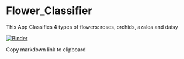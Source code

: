 # Flower_Classifier

This App Classifies 4 types of flowers: roses, orchids, azalea and daisy



[![Binder](https://mybinder.org/badge_logo.svg)](https://mybinder.org/v2/gh/patriciamedyna/flower_Classifier/master?filepath=%2Fvoila%2Frender%2Fflower_classifier.ipynb)

Copy markdown link to clipboard

